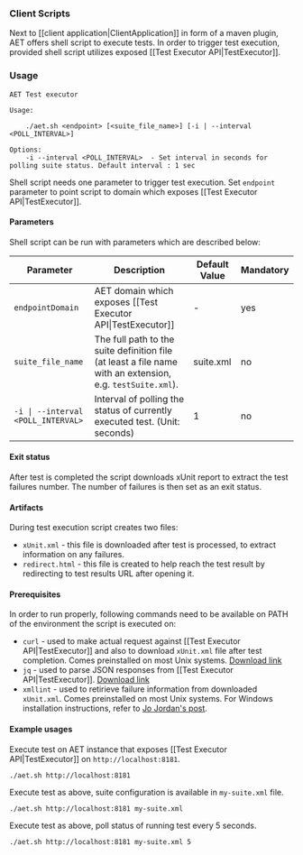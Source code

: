 ### Client Scripts

Next to [[client application|ClientApplication]] in form of a maven plugin, AET offers shell script to execute tests. In order to trigger test execution, provided shell script utilizes exposed [[Test Executor API|TestExecutor]].

### Usage

```
AET Test executor

Usage:

	./aet.sh <endpoint> [<suite_file_name>] [-i | --interval <POLL_INTERVAL>]

Options:
	-i --interval <POLL_INTERVAL>  - Set interval in seconds for polling suite status. Default interval : 1 sec
```

Shell script needs one parameter to trigger test execution. Set `endpoint` parameter to point script to domain which exposes [[Test Executor API|TestExecutor]].

#### Parameters

Shell script can be run with parameters which are described below:

| Parameter | Description | Default Value | Mandatory |
| --------- | ----------- | ------------- | --------- |
| `endpointDomain` | AET domain which exposes [[Test Executor API\|TestExecutor]] | - | yes |
| `suite_file_name` | The full path to the suite definition file (at least a file name with an extension, e.g. `testSuite.xml`). | suite.xml | no |
| `-i \| --interval <POLL_INTERVAL>` | Interval of polling the status of currently executed test. (Unit: seconds) | 1 | no |

#### Exit status

After test is completed the script downloads xUnit report to extract the test failures number. The number of failures is then set as an exit status.

#### Artifacts

During test execution script creates two files:
* `xUnit.xml` - this file is downloaded after test is processed, to extract information on any failures.
* `redirect.html` - this file is created to help reach the test result by redirecting to test results URL after opening it.

#### Prerequisites

In order to run properly, following commands need to be available on PATH of the environment the script is executed on:
* `curl` - used to make actual request against [[Test Executor API|TestExecutor]] and also to download `xUnit.xml` file after test completion. Comes preinstalled on most Unix systems. [Download link](https://curl.haxx.se/download.html)
* `jq` - used to parse JSON responses from [[Test Executor API|TestExecutor]]. [Download link](https://stedolan.github.io/jq/download/)
* `xmllint` - used to retirieve failure information from downloaded `xUnit.xml`. Comes preinstalled on most Unix systems. For Windows installation instructions, refer to [Jo Jordan's post](http://flowingmotion.jojordan.org/2011/10/08/3-steps-to-download-xmllint/).

#### Example usages

Execute test on AET instance that exposes [[Test Executor API|TestExecutor]] on `http://localhost:8181`.
```
./aet.sh http://localhost:8181
```

Execute test as above, suite configuration is available in `my-suite.xml` file.
```
./aet.sh http://localhost:8181 my-suite.xml
```

Execute test as above, poll status of running test every 5 seconds.
```
./aet.sh http://localhost:8181 my-suite.xml 5
```
